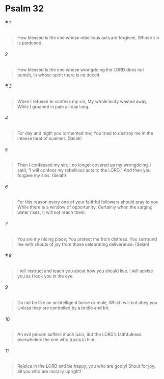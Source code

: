 # Psalm 32
###### ¶ 1
> How blessed is the one whose rebellious acts are forgiven,
> Whose sin is pardoned.
###### 2
> How blessed is the one whose wrongdoing the LORD does not punish,
> In whose spirit there is no deceit.
###### ¶ 3
> When I refused to confess my sin,
> My whole body wasted away,
> While I groaned in pain all day long.
###### 4
> For day and night you tormented me;
> You tried to destroy me in the intense heat of summer. (Selah)
###### 5
> Then I confessed my sin;
> I no longer covered up my wrongdoing.
> I said, “I will confess my rebellious acts to the LORD.”
> And then you forgave my sins. (Selah)
###### 6
> For this reason every one of your faithful followers should pray to you
> While there is a window of opportunity.
> Certainly when the surging water rises,
> It will not reach them.
###### 7
> You are my hiding place;
> You protect me from distress.
> You surround me with shouts of joy from those celebrating deliverance. (Selah)
###### ¶ 8
> I will instruct and teach you about how you should live.
> I will advise you as I look you in the eye.
###### 9
> Do not be like an unintelligent horse or mule,
> Which will not obey you
> Unless they are controlled by a bridle and bit.
###### 10
> An evil person suffers much pain,
> But the LORD’s faithfulness overwhelms the one who trusts in him.
###### 11
> Rejoice in the LORD and be happy, you who are godly!
> Shout for joy, all you who are morally upright!
